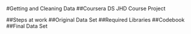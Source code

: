 #Getting and Cleaning Data
##Coursera DS JHD Course Project

##Steps at work
##Original Data Set
##Required Libraries
##Codebook
##Final Data Set
